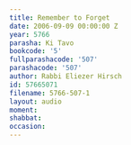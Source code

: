 ```yaml
---
title: Remember to Forget
date: 2006-09-09 00:00:00 Z
year: 5766
parasha: Ki Tavo
bookcode: '5'
fullparashacode: '507'
parashacode: '507'
author: Rabbi Eliezer Hirsch
id: 57665071
filename: 5766-507-1
layout: audio
moment: 
shabbat: 
occasion: 
---
```



